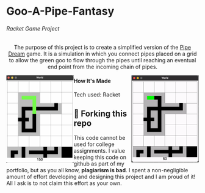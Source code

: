 <h1>Goo-A-Pipe-Fantasy</h1>
<h6>Racket Game Project</h6>
<p align="center">The purpose of this project is to create a simplified version of the <a href="https://archive.org/details/win3_PipeDr3x">Pipe Dream</a> game. It is a simulation in which you connect pipes placed on a grid  to allow the green goo to flow through the pipes until reaching an eventual end point from the incoming chain of pipes.</p>


<div>
<p align="center"><img src="pipe-example.png" alt="example" width="35%" style="float: left;"> <img src="pipe-game.gif" alt="gif" width="35%" style="float: right;"></p>
</div>

<h4>How It's Made</h4>
<p>Tech used: Racket</p>

## 🚨 Forking this repo

<p>This code cannot be used for college assignments. I value keeping this code on github as part of my portfolio, but as you all know, <b>plagiarism is bad</b>. I spent a non-negligible amount of effort developing and designing this project and I am proud of it! All I ask is to not claim this effort as your own.</p>
